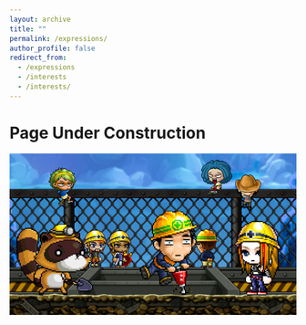 ```yaml
---
layout: archive
title: ""
permalink: /expressions/
author_profile: false
redirect_from:
  - /expressions
  - /interests
  - /interests/
---
```


Page Under Construction
======

![](/images/Construction.jpg)




[//]: # (------)

[//]: # (This section is dedicated to my various interests and hobbies I've picked up throughout my life.)

[//]: # ()
[//]: # ()
[//]: # (<br>Game Development)

[//]: # (======)

[//]: # (------)

[//]: # (Take me back to the days of the sun.)

[//]: # (* Test3)
